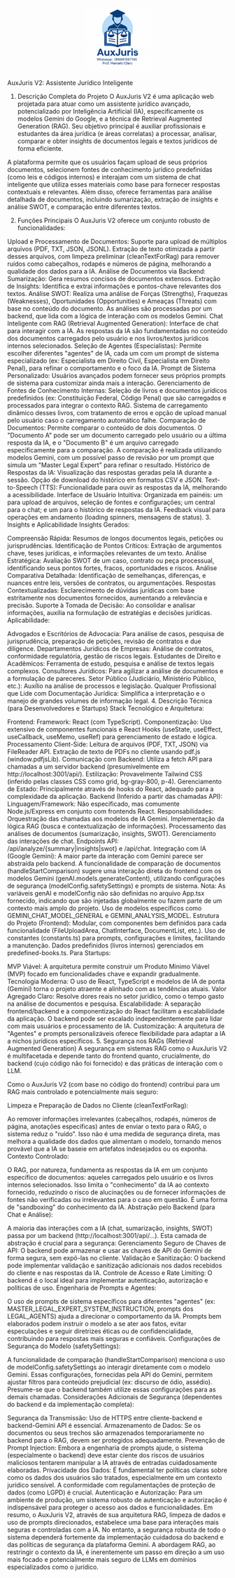 
<div align="center">
  <img src="https://github.com/MarceloClaro/AUXJURIS/blob/main/jus.png?raw=true" alt="AuxJuris IA Logo" width="150"/>
</div>

AuxJuris V2: Assistente Jurídico Inteligente
1. Descrição Completa do Projeto
O AuxJuris V2 é uma aplicação web projetada para atuar como um assistente jurídico avançado, potencializado por Inteligência Artificial (IA), especificamente os modelos Gemini do Google, e a técnica de Retrieval Augmented Generation (RAG). Seu objetivo principal é auxiliar profissionais e estudantes da área jurídica (e áreas correlatas) a processar, analisar, comparar e obter insights de documentos legais e textos jurídicos de forma eficiente.

A plataforma permite que os usuários façam upload de seus próprios documentos, selecionem fontes de conhecimento jurídico predefinidas (como leis e códigos internos) e interajam com um sistema de chat inteligente que utiliza esses materiais como base para fornecer respostas contextuais e relevantes. Além disso, oferece ferramentas para análise detalhada de documentos, incluindo sumarização, extração de insights e análise SWOT, e comparação entre diferentes textos.

2. Funções Principais
O AuxJuris V2 oferece um conjunto robusto de funcionalidades:

Upload e Processamento de Documentos:
Suporte para upload de múltiplos arquivos (PDF, TXT, JSON, JSONL).
Extração de texto otimizada a partir desses arquivos, com limpeza preliminar (cleanTextForRag) para remover ruídos como cabeçalhos, rodapés e números de página, melhorando a qualidade dos dados para a IA.
Análise de Documentos via Backend:
Sumarização: Gera resumos concisos de documentos extensos.
Extração de Insights: Identifica e extrai informações e pontos-chave relevantes dos textos.
Análise SWOT: Realiza uma análise de Forças (Strengths), Fraquezas (Weaknesses), Oportunidades (Opportunities) e Ameaças (Threats) com base no conteúdo do documento.
As análises são processadas por um backend, que lida com a lógica de interação com os modelos Gemini.
Chat Inteligente com RAG (Retrieval Augmented Generation):
Interface de chat para interagir com a IA.
As respostas da IA são fundamentadas no conteúdo dos documentos carregados pelo usuário e nos livros/textos jurídicos internos selecionados.
Seleção de Agentes (Especialistas): Permite escolher diferentes "agentes" de IA, cada um com um prompt de sistema especializado (ex: Especialista em Direito Civil, Especialista em Direito Penal), para refinar o comportamento e o foco da IA.
Prompt de Sistema Personalizado: Usuários avançados podem fornecer seus próprios prompts de sistema para customizar ainda mais a interação.
Gerenciamento de Fontes de Conhecimento Internas:
Seleção de livros e documentos jurídicos predefinidos (ex: Constituição Federal, Código Penal) que são carregados e processados para integrar o contexto RAG.
Sistema de carregamento dinâmico desses livros, com tratamento de erros e opção de upload manual pelo usuário caso o carregamento automático falhe.
Comparação de Documentos:
Permite comparar o conteúdo de dois documentos. O "Documento A" pode ser um documento carregado pelo usuário ou a última resposta da IA, e o "Documento B" é um arquivo carregado especificamente para a comparação.
A comparação é realizada utilizando modelos Gemini, com um possível passo de revisão por um prompt que simula um "Master Legal Expert" para refinar o resultado.
Histórico de Respostas da IA:
Visualização das respostas geradas pela IA durante a sessão.
Opção de download do histórico em formatos CSV e JSON.
Text-to-Speech (TTS):
Funcionalidade para ouvir as respostas da IA, melhorando a acessibilidade.
Interface de Usuário Intuitiva:
Organizada em painéis: um para upload de arquivos, seleção de fontes e configurações; um central para o chat; e um para o histórico de respostas da IA.
Feedback visual para operações em andamento (loading spinners, mensagens de status).
3. Insights e Aplicabilidade
Insights Gerados:

Compreensão Rápida: Resumos de longos documentos legais, petições ou jurisprudências.
Identificação de Pontos Críticos: Extração de argumentos chave, teses jurídicas, e informações relevantes de um texto.
Análise Estratégica: Avaliação SWOT de um caso, contrato ou peça processual, identificando seus pontos fortes, fracos, oportunidades e riscos.
Análise Comparativa Detalhada: Identificação de semelhanças, diferenças, e nuances entre leis, versões de contratos, ou argumentações.
Respostas Contextualizadas: Esclarecimento de dúvidas jurídicas com base estritamente nos documentos fornecidos, aumentando a relevância e precisão.
Suporte à Tomada de Decisão: Ao consolidar e analisar informações, auxilia na formulação de estratégias e decisões jurídicas.
Aplicabilidade:

Advogados e Escritórios de Advocacia: Para análise de casos, pesquisa de jurisprudência, preparação de petições, revisão de contratos e due diligence.
Departamentos Jurídicos de Empresas: Análise de contratos, conformidade regulatória, gestão de riscos legais.
Estudantes de Direito e Acadêmicos: Ferramenta de estudo, pesquisa e análise de textos legais complexos.
Consultores Jurídicos: Para agilizar a análise de documentos e a formulação de pareceres.
Setor Público (Judiciário, Ministério Público, etc.): Auxílio na análise de processos e legislação.
Qualquer Profissional que Lide com Documentação Jurídica: Simplifica a interpretação e o manejo de grandes volumes de informação legal.
4. Descrição Técnica (para Desenvolvedores e Startups)
Stack Tecnológico e Arquitetura:

Frontend:
Framework: React (com TypeScript).
Componentização: Uso extensivo de componentes funcionais e React Hooks (useState, useEffect, useCallback, useMemo, useRef) para gerenciamento de estado e lógica.
Processamento Client-Side:
Leitura de arquivos (PDF, TXT, JSON) via FileReader API.
Extração de texto de PDFs no cliente usando pdf.js (window.pdfjsLib).
Comunicação com Backend: Utiliza a fetch API para chamadas a um servidor backend (presumivelmente em http://localhost:3001/api/).
Estilização: Provavelmente Tailwind CSS (inferido pelas classes CSS como grid, bg-gray-800, p-4).
Gerenciamento de Estado: Principalmente através de hooks do React, adequado para a complexidade da aplicação.
Backend (Inferido a partir das chamadas API):
Linguagem/Framework: Não especificado, mas comumente Node.js/Express em conjunto com frontends React.
Responsabilidades:
Orquestração das chamadas aos modelos de IA Gemini.
Implementação da lógica RAG (busca e contextualização de informações).
Processamento das análises de documentos (sumarização, insights, SWOT).
Gerenciamento das interações de chat.
Endpoints API: /api/analyze/{summary|insights|swot} e /api/chat.
Integração com IA (Google Gemini):
A maior parte da interação com Gemini parece ser abstraída pelo backend.
A funcionalidade de comparação de documentos (handleStartComparison) sugere uma interação direta do frontend com os modelos Gemini (genAI.models.generateContent), utilizando configurações de segurança (modelConfig.safetySettings) e prompts de sistema. Nota: As variáveis genAI e modelConfig não são definidas no arquivo App.tsx fornecido, indicando que são injetadas globalmente ou fazem parte de um contexto mais amplo do projeto.
Uso de modelos específicos como GEMINI_CHAT_MODEL_GENERAL e GEMINI_ANALYSIS_MODEL.
Estrutura do Projeto (Frontend):
Modular, com componentes bem definidos para cada funcionalidade (FileUploadArea, ChatInterface, DocumentList, etc.).
Uso de constantes (constants.ts) para prompts, configurações e limites, facilitando a manutenção.
Dados predefinidos (livros internos) gerenciados em predefined-books.ts.
Para Startups:

MVP Viável: A arquitetura permite construir um Produto Mínimo Viável (MVP) focado em funcionalidades chave e expandir gradualmente.
Tecnologia Moderna: O uso de React, TypeScript e modelos de IA de ponta (Gemini) torna o projeto atraente e alinhado com as tendências atuais.
Valor Agregado Claro: Resolve dores reais no setor jurídico, como o tempo gasto na análise de documentos e pesquisa.
Escalabilidade: A separação frontend/backend e a componentização do React facilitam a escalabilidade da aplicação. O backend pode ser escalado independentemente para lidar com mais usuários e processamento de IA.
Customização: A arquitetura de "Agentes" e prompts personalizáveis oferece flexibilidade para adaptar a IA a nichos jurídicos específicos.
5. Segurança nos RAGs (Retrieval Augmented Generation)
A segurança em sistemas RAG como o AuxJuris V2 é multifacetada e depende tanto do frontend quanto, crucialmente, do backend (cujo código não foi fornecido) e das práticas de interação com o LLM.

Como o AuxJuris V2 (com base no código do frontend) contribui para um RAG mais controlado e potencialmente mais seguro:

Limpeza e Preparação de Dados no Cliente (cleanTextForRag):

Ao remover informações irrelevantes (cabeçalhos, rodapés, números de página, anotações específicas) antes de enviar o texto para o RAG, o sistema reduz o "ruído". Isso não é uma medida de segurança direta, mas melhora a qualidade dos dados que alimentam o modelo, tornando menos provável que a IA se baseie em artefatos indesejados ou os exponha.
Contexto Controlado:

O RAG, por natureza, fundamenta as respostas da IA em um conjunto específico de documentos: aqueles carregados pelo usuário e os livros internos selecionados. Isso limita o "conhecimento" da IA ao contexto fornecido, reduzindo o risco de alucinações ou de fornecer informações de fontes não verificadas ou irrelevantes para o caso em questão. É uma forma de "sandboxing" do conhecimento da IA.
Abstração pelo Backend (para Chat e Análise):

A maioria das interações com a IA (chat, sumarização, insights, SWOT) passa por um backend (http://localhost:3001/api/...). Esta camada de abstração é crucial para a segurança:
Gerenciamento Seguro de Chaves de API: O backend pode armazenar e usar as chaves de API do Gemini de forma segura, sem expô-las no cliente.
Validação e Sanitização: O backend pode implementar validação e sanitização adicionais nos dados recebidos do cliente e nas respostas da IA.
Controle de Acesso e Rate Limiting: O backend é o local ideal para implementar autenticação, autorização e políticas de uso.
Engenharia de Prompts e Agentes:

O uso de prompts de sistema específicos para diferentes "agentes" (ex: MASTER_LEGAL_EXPERT_SYSTEM_INSTRUCTION, prompts dos LEGAL_AGENTS) ajuda a direcionar o comportamento da IA. Prompts bem elaborados podem instruir o modelo a se ater aos fatos, evitar especulações e seguir diretrizes éticas ou de confidencialidade, contribuindo para respostas mais seguras e confiáveis.
Configurações de Segurança do Modelo (safetySettings):

A funcionalidade de comparação (handleStartComparison) menciona o uso de modelConfig.safetySettings ao interagir diretamente com o modelo Gemini. Essas configurações, fornecidas pela API do Gemini, permitem ajustar filtros para conteúdo prejudicial (ex: discurso de ódio, assédio). Presume-se que o backend também utilize essas configurações para as demais chamadas.
Considerações Adicionais de Segurança (dependentes do backend e da implementação completa):

Segurança da Transmissão: Uso de HTTPS entre cliente-backend e backend-Gemini API é essencial.
Armazenamento de Dados: Se os documentos ou seus trechos são armazenados temporariamente no backend para o RAG, devem ser protegidos adequadamente.
Prevenção de Prompt Injection: Embora a engenharia de prompts ajude, o sistema (especialmente o backend) deve estar ciente dos riscos de usuários maliciosos tentarem manipular a IA através de entradas cuidadosamente elaboradas.
Privacidade dos Dados: É fundamental ter políticas claras sobre como os dados dos usuários são tratados, especialmente em um contexto jurídico sensível. A conformidade com regulamentações de proteção de dados (como LGPD) é crucial.
Autenticação e Autorização: Para um ambiente de produção, um sistema robusto de autenticação e autorização é indispensável para proteger o acesso aos dados e funcionalidades.
Em resumo, o AuxJuris V2, através de sua arquitetura RAG, limpeza de dados e uso de prompts direcionados, estabelece uma base para interações mais seguras e controladas com a IA. No entanto, a segurança robusta de todo o sistema dependerá fortemente da implementação cuidadosa do backend e das políticas de segurança da plataforma Gemini. A abordagem RAG, ao restringir o contexto da IA, é inerentemente um passo em direção a um uso mais focado e potencialmente mais seguro de LLMs em domínios especializados como o jurídico.
